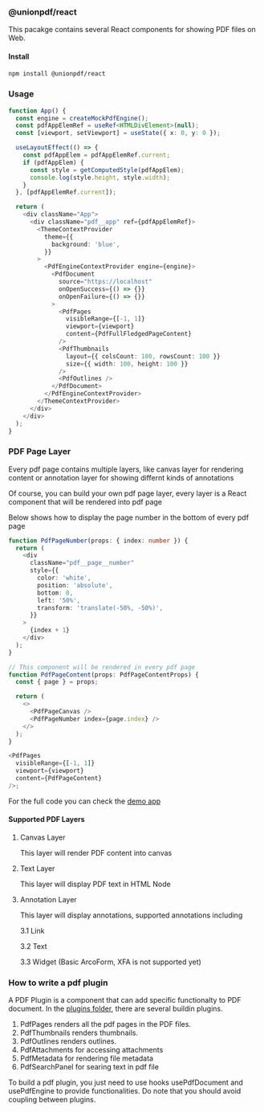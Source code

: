 ### @unionpdf/react

This pacakge contains several React components for showing PDF files on Web.

#### Install

```bash
npm install @unionpdf/react
```

### Usage

```typescript
function App() {
  const engine = createMockPdfEngine();
  const pdfAppElemRef = useRef<HTMLDivElement>(null);
  const [viewport, setViewport] = useState({ x: 0, y: 0 });

  useLayoutEffect(() => {
    const pdfAppElem = pdfAppElemRef.current;
    if (pdfAppElem) {
      const style = getComputedStyle(pdfAppElem);
      console.log(style.height, style.width);
    }
  }, [pdfAppElemRef.current]);

  return (
    <div className="App">
      <div className="pdf__app" ref={pdfAppElemRef}>
        <ThemeContextProvider
          theme={{
            background: 'blue',
          }}
        >
          <PdfEngineContextProvider engine={engine}>
            <PdfDocument
              source="https://localhost"
              onOpenSuccess={() => {}}
              onOpenFailure={() => {}}
            >
              <PdfPages
                visibleRange={[-1, 1]}
                viewport={viewport}
                content={PdfFullFledgedPageContent}
              />
              <PdfThumbnails
                layout={{ colsCount: 100, rowsCount: 100 }}
                size={{ width: 100, height: 100 }}
              />
              <PdfOutlines />
            </PdfDocument>
          </PdfEngineContextProvider>
        </ThemeContextProvider>
      </div>
    </div>
  );
}
```

### PDF Page Layer

Every pdf page contains multiple layers, like canvas layer for rendering content or annotation layer for showing differnt kinds of annotations

Of course, you can build your own pdf page layer, every layer is a React component that will be rendered into pdf page

Below shows how to display the page number in the bottom of every pdf page

```typescript
function PdfPageNumber(props: { index: number }) {
  return (
    <div
      className="pdf__page__number"
      style={{
        color: 'white',
        position: 'absolute',
        bottom: 0,
        left: '50%',
        transform: 'translate(-50%, -50%)',
      }}
    >
      {index + 1}
    </div>
  );
}

// This component will be rendered in every pdf page
function PdfPageContent(props: PdfPageContentProps) {
  const { page } = props;

  return (
    <>
      <PdfPageCanvas />
      <PdfPageNumber index={page.index} />
    </>
  );
}

<PdfPages
  visibleRange={[-1, 1]}
  viewport={viewport}
  content={PdfPageContent}
/>;
```

For the full code you can check the [demo app](./packages/app/src/main.tsx)

#### Supported PDF Layers

1. Canvas Layer

   This layer will render PDF content into canvas

2. Text Layer

   This layer will display PDF text in HTML Node

3. Annotation Layer

   This layer will display annotations, supported annotations including

   3.1 Link

   3.2 Text

   3.3 Widget (Basic ArcoForm, XFA is not supported yet)

### How to write a pdf plugin

A PDF Plugin is a component that can add specific functionalty to PDF document. In the [plugins folder](./src/plugins), there are several buildin plugins.

1. PdfPages renders all the pdf pages in the PDF files.
2. PdfThumbnails renders thumbnails.
3. PdfOutlines renders outlines.
4. PdfAttachments for accessing attachments
5. PdfMetadata for rendering file metadata
6. PdfSearchPanel for searing text in pdf file

To build a pdf plugin, you just need to use hooks usePdfDocument and usePdfEngine to provide functionalities. Do note that you should avoid coupling between plugins.
